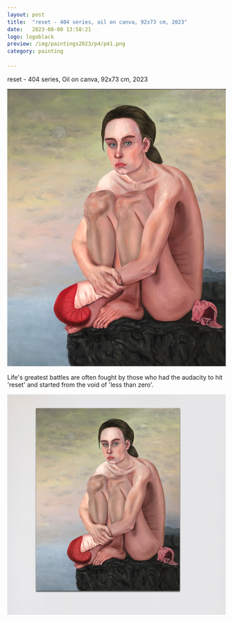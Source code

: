 ```yaml
---
layout: post
title:  "reset - 404 series, oil on canva, 92x73 cm, 2023"
date:   2023-08-08 13:58:21
logo: logoblack
preview: /img/paintings2023/p4/p41.png
category: painting

---
```



reset - 404 series, Oil on canva, 92x73 cm, 2023


![Picture 1](/img/paintings2023/p4/p41.png) 

Life's greatest battles are often fought by those who had the audacity to hit 'reset' and started from the void of 'less than zero'. 

![catalogue](/img/paintings2023/p4/p42.png)


